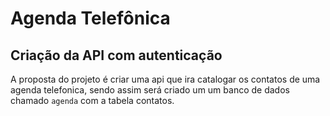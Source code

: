 # Agenda Telefônica

## Criação da API com autenticação

A proposta do projeto é criar uma api que ira catalogar os contatos de uma agenda telefonica,
sendo assim será criado um um banco de dados chamado `agenda` com a tabela contatos.



